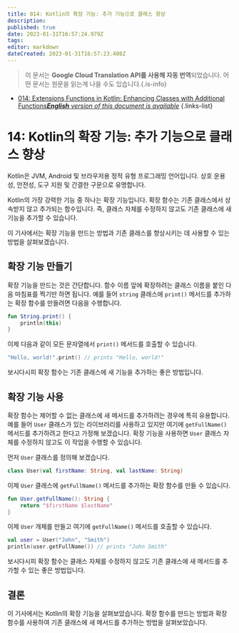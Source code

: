 ```yaml
---
title: 014: Kotlin의 확장 기능: 추가 기능으로 클래스 향상
description: 
published: true
date: 2023-01-31T16:57:24.979Z
tags: 
editor: markdown
dateCreated: 2023-01-31T16:57:23.408Z
---
```


> 이 문서는 **Google Cloud Translation API를 사용해 자동 번역**되었습니다.
어떤 문서는 원문을 읽는게 나을 수도 있습니다.{.is-info}

- [014: Extensions Functions in Kotlin: Enhancing Classes with Additional Functions***English** version of this document is available*](/en/Knowledge-base/Kotlin/Learning/014-extensions-functions-in-kotlin-enhancing-classes-with-additional-functions)
{.links-list}



# 14: Kotlin의 확장 기능: 추가 기능으로 클래스 향상

Kotlin은 JVM, Android 및 브라우저용 정적 유형 프로그래밍 언어입니다. 상호 운용성, 안전성, 도구 지원 및 간결한 구문으로 유명합니다.

Kotlin의 가장 강력한 기능 중 하나는 확장 기능입니다. 확장 함수는 기존 클래스에서 상속받지 않고 추가되는 함수입니다. 즉, 클래스 자체를 수정하지 않고도 기존 클래스에 새 기능을 추가할 수 있습니다.

이 기사에서는 확장 기능을 만드는 방법과 기존 클래스를 향상시키는 데 사용할 수 있는 방법을 살펴보겠습니다.

## 확장 기능 만들기

확장 기능을 만드는 것은 간단합니다. 함수 이름 앞에 확장하려는 클래스 이름을 붙인 다음 마침표를 찍기만 하면 됩니다. 예를 들어 `string` 클래스에 `print()` 메서드를 추가하는 확장 함수를 만들려면 다음을 수행합니다.

```kotlin
fun String.print() {
    println(this)
}
```

이제 다음과 같이 모든 문자열에서 `print()` 메서드를 호출할 수 있습니다.

```kotlin
"Hello, world!".print() // prints "Hello, world!"
```

보시다시피 확장 함수는 기존 클래스에 새 기능을 추가하는 좋은 방법입니다.

## 확장 기능 사용

확장 함수는 제어할 수 없는 클래스에 새 메서드를 추가하려는 경우에 특히 유용합니다. 예를 들어 `User` 클래스가 있는 라이브러리를 사용하고 있지만 여기에 `getFullName()` 메서드를 추가하려고 한다고 가정해 보겠습니다. 확장 기능을 사용하면 `User` 클래스 자체를 수정하지 않고도 이 작업을 수행할 수 있습니다.

먼저 `User` 클래스를 정의해 보겠습니다.

```kotlin
class User(val firstName: String, val lastName: String)
```

이제 `User` 클래스에 `getFullName()` 메서드를 추가하는 확장 함수를 만들 수 있습니다.

```kotlin
fun User.getFullName(): String {
    return "$firstName $lastName"
}
```

이제 `User` 개체를 만들고 여기에 `getFullName()` 메서드를 호출할 수 있습니다.

```kotlin
val user = User("John", "Smith")
println(user.getFullName()) // prints "John Smith"
```

보시다시피 확장 함수는 클래스 자체를 수정하지 않고도 기존 클래스에 새 메서드를 추가할 수 있는 좋은 방법입니다.

## 결론

이 기사에서는 Kotlin의 확장 기능을 살펴보았습니다. 확장 함수를 만드는 방법과 확장 함수를 사용하여 기존 클래스에 새 메서드를 추가하는 방법을 살펴보았습니다.